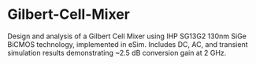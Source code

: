 # Gilbert-Cell-Mixer
Design and analysis of a Gilbert Cell Mixer using IHP SG13G2 130nm SiGe BiCMOS technology, implemented in eSim. Includes DC, AC, and transient simulation results demonstrating ~2.5 dB conversion gain at 2 GHz.
